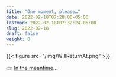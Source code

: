 ```yaml
---
title: "One moment, please…"
date: 2022-02-18T07:28:00-05:00
lastmod: 2022-02-18T07:32:24-05:00
slug: 2022-02-18
draft: false
weight: 0
---
```


{{< figure src="/img/WillReturnAt.png" >}}

👉 [In the meantime](https://rudimentarylathe.wiki)...

[//]: # "Exported with love from a post written in Org mode"
[//]: # "- https://github.com/kaushalmodi/ox-hugo"
